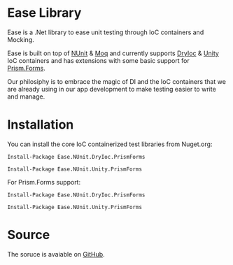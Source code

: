 # Ease Library

Ease is a .Net library to ease unit testing through IoC containers and Mocking.

Ease is built on top of [NUnit](https://github.com/nunit) & [Moq](https://github.com/moq) and currently supports [DryIoc](https://github.com/dadhi/DryIoc) & [Unity](https://github.com/unitycontainer) IoC containers and has extensions with some basic support for [Prism.Forms](https://github.com/prismlibrary).

Our philosiphy is to embrace the magic of DI and the IoC containers that we are already using in our app development to make testing easier to write and manage. 

# Installation

You can install the core IoC containerized test libraries from Nuget.org:

```
Install-Package Ease.NUnit.DryIoc.PrismForms 
```

```
Install-Package Ease.NUnit.Unity.PrismForms 
```

For Prism.Forms support:

```
Install-Package Ease.NUnit.DryIoc.PrismForms 
```

```
Install-Package Ease.NUnit.Unity.PrismForms 
```

# Source

The soruce is avaiable on [GitHub](https://github.com/EaseLibrary).
